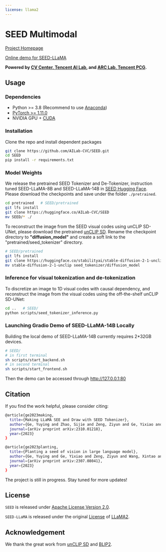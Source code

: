 ```yaml
---
license: llama2
---
```

# SEED Multimodal

[Project Homepage](https://ailab-cvc.github.io/seed/) 

[Online demo for SEED-LLaMA](https://10a4e7976e6fc2032c.gradio.live/)

**Powered by [CV Center, Tencent AI Lab](https://ailab-cvc.github.io), and [ARC Lab, Tencent PCG](https://github.com/TencentARC).**

## Usage

### Dependencies
- Python >= 3.8 (Recommend to use [Anaconda](https://www.anaconda.com/download/#linux))
- [PyTorch >= 1.11.0](https://pytorch.org/)
- NVIDIA GPU + [CUDA](https://developer.nvidia.com/cuda-downloads)

### Installation
Clone the repo and install dependent packages

  ```bash
  git clone https://github.com/AILab-CVC/SEED.git
  cd SEED
  pip install -r requirements.txt
  ```

    
### Model Weights
We release the pretrained SEED Tokenizer and De-Tokenizer, instruction tuned SEED-LLaMA-8B and SEED-LLaMA-14B in [SEED Hugging Face](https://huggingface.co/AILab-CVC/SEED). 
Please download the checkpoints and save under the folder `./pretrained`.

```bash
cd pretrained   # SEED/pretrained
git lfs install
git clone https://huggingface.co/AILab-CVC/SEED
mv SEED/* ./
```

To reconstruct the image from the SEED visual codes using unCLIP SD-UNet, please download the pretrained [unCLIP SD](https://huggingface.co/stabilityai/stable-diffusion-2-1-unclip).
Rename the checkpoint directory to **"diffusion_model"** and create a soft link to the "pretrained/seed_tokenizer" directory.

```bash
# SEED/pretrained
git lfs install
git clone https://huggingface.co/stabilityai/stable-diffusion-2-1-unclip
mv stable-diffusion-2-1-unclip seed_tokenizer/diffusion_model
```


### Inference for visual tokenization and de-tokenization
To discretize an image to 1D visual codes with causal dependency, and reconstruct the image from the visual codes using the off-the-shelf unCLIP SD-UNet:

```bash
cd ..   # SEED/ 
python scripts/seed_tokenizer_inference.py
```

### Launching Gradio Demo of SEED-LLaMA-14B Locally 
Building the local demo of SEED-LLaMA-14B currently requires 2*32GB devices.

```bash
# SEED/
# in first terminal
sh scripts/start_backend.sh
# in second terminal
sh scripts/start_frontend.sh
``` 
Then the demo can be accessed through http://127.0.0.1:80


## Citation
If you find the work helpful, please consider citing:
```bash
@article{ge2023making,
  title={Making LLaMA SEE and Draw with SEED Tokenizer},
  author={Ge, Yuying and Zhao, Sijie and Zeng, Ziyun and Ge, Yixiao and Li, Chen and Wang, Xintao and Shan, Ying},
  journal={arXiv preprint arXiv:2310.01218},
  year={2023}
}

@article{ge2023planting,
  title={Planting a seed of vision in large language model},
  author={Ge, Yuying and Ge, Yixiao and Zeng, Ziyun and Wang, Xintao and Shan, Ying},
  journal={arXiv preprint arXiv:2307.08041},
  year={2023}
}
```

The project is still in progress. Stay tuned for more updates!

## License
`SEED` is released under [Apache License Version 2.0](License.txt). 

`SEED-LLaMA` is released under the original [License](https://ai.meta.com/resources/models-and-libraries/llama-downloads/) of [LLaMA2](https://huggingface.co/meta-llama/Llama-2-13b-chat-hf).

## Acknowledgement
We thank the great work from [unCLIP SD](https://huggingface.co/stabilityai/stable-diffusion-2-1-unclip) and [BLIP2](https://github.com/salesforce/LAVIS).

